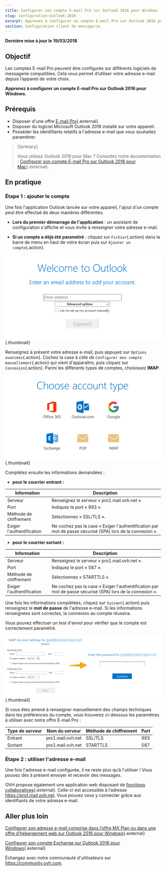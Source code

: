 ```yaml
---
title: Configurer son compte E-mail Pro sur Outlook 2016 pour Windows
slug: configuration-outlook-2016
excerpt: Apprenez à configurer un compte E-mail Pro sur Outlook 2016 pour Windows
section: Configuration client de messagerie
---
```


**Dernière mise à jour le 19/03/2018**

## Objectif

Les comptes E-mail Pro peuvent être configurés sur différents logiciels de messagerie compatibles. Cela vous permet d’utiliser votre adresse e-mail depuis l’appareil de votre choix.

**Apprenez à configurer un compte E-mail Pro sur Outlook 2016 pour Windows.**

## Prérequis

- Disposer d'une offre [E-mail Pro](https://www.ovh.com/fr/emails/email-pro/){.external}.
- Disposer du logiciel Microsoft Outlook 2016 installé sur votre appareil.
- Posséder les identifiants relatifs à l'adresse e-mail que vous souhaitez paramétrer.

> [!primary]
>
> Vous utilisez Outlook 2016 pour Mac ? Consultez notre documentation : [Configurer son compte E-mail Pro sur Outlook 2016 pour Mac](https://docs.ovh.com/fr/emails-pro/configuration-outlook-2016-mac/){.external}.
>

## En pratique

### Étape 1 : ajouter le compte

Une fois l'application Outlook lancée sur votre appareil, l'ajout d'un compte peut être effectué de deux manières différentes.

- **Lors du premier démarrage de l'application** : un assistant de configuration s'affiche et vous invite à renseigner votre adresse e-mail.

- **Si un compte a déjà été paramétré** : cliquez sur `Fichier`{.action} dans la barre de menu en haut de votre écran puis sur `Ajouter un compte`{.action}.

![emailpro](images/configuration-outlook-2016-windows-step1.png){.thumbnail}

Renseignez à présent votre adresse e-mail, puis appuyez sur `Options avancées`{.action}. Cochez la case à côté de `Configurer mon compte manuellement`{.action} qui vient d'apparaître, puis cliquez sur `Connexion`{.action}. Parmi les différents types de comptes, choisissez **IMAP**.

![emailpro](images/configuration-outlook-2016-windows-step2.png){.thumbnail}

Complétez ensuite les informations demandées :

- **pour le courrier entrant :**

|Information|Description|
|---|---|
|Serveur|Renseignez le serveur « pro1.mail.ovh.net ».|
|Port|Indiquez le port « 993 ».|
|Méthode de chiffrement|Sélectionnez « SSL/TLS ».|
|Exiger l'authentification|Ne cochez pas la case « Exiger l'authentification par mot de passe sécurisé (SPA) lors de la connexion ».|

- **pour le courrier sortant :**

|Information|Description|
|---|---|
|Serveur|Renseignez le serveur « pro1.mail.ovh.net ».|
|Port|Indiquez le port « 587 ».|
|Méthode de chiffrement|Sélectionnez « STARTTLS ».|
|Exiger l'authentification|Ne cochez pas la case « Exiger l'authentification par mot de passe sécurisé (SPA) lors de la connexion ».|

Une fois les informations complétées, cliquez sur `Suivant`{.action} puis renseignez le **mot de passe** de l'adresse e-mail. Si les informations renseignées sont correctes, la connexion au compte réussira.

Vous pouvez effectuer un test d'envoi pour vérifier que le compte est correctement paramétré.

![emailpro](images/configuration-outlook-2016-windows-step3.png){.thumbnail}

Si vous êtes amené à renseigner manuellement des champs techniques dans les préférences du compte, vous trouverez ci-dessous les paramètres à utiliser avec notre offre E-mail Pro :

|Type de serveur|Nom du serveur|Méthode de chiffrement|Port|
|---|---|---|---|
|Entrant|pro1.mail.ovh.net|SSL/TLS|993|
|Sortant|pro1.mail.ovh.net|STARTTLS|587|

### Étape 2 : utiliser l'adresse e-mail

Une fois l'adresse e-mail configurée, il ne reste plus qu’à l'utiliser ! Vous pouvez dès à présent envoyer et recevoir des messages.

OVH propose également une application web disposant de [fonctions collaboratives](https://www.ovh.com/fr/emails/){.external}. Celle-ci est accessible à l’adresse <https://pro1.mail.ovh.net>. Vous pouvez vous y connecter grâce aux identifiants de votre adresse e-mail.

## Aller plus loin

[Configurer son adresse e-mail comprise dans l’offre MX Plan ou dans une offre d’hébergement web sur Outlook 2016 pour Windows](https://docs.ovh.com/fr/emails/configuration-outlook-2016/){.external}

[Configurer son compte Exchange sur Outlook 2016 pour Windows](https://docs.ovh.com/fr/microsoft-collaborative-solutions/exchange-configuration-automatique-sous-outlook-2016/){.external}

Échangez avec notre communauté d'utilisateurs sur <https://community.ovh.com>.